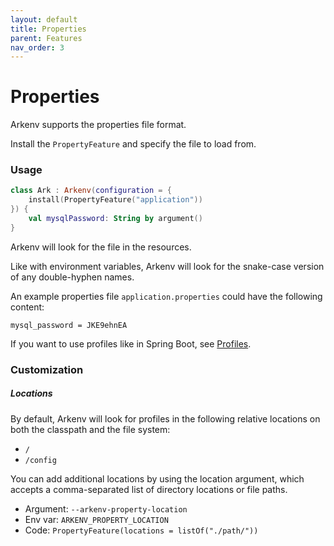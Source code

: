 ```yaml
---
layout: default
title: Properties
parent: Features
nav_order: 3
---
```


# Properties

Arkenv supports the properties file format.
 
Install the `PropertyFeature` and specify the file to load from. 

### Usage 

```kotlin
class Ark : Arkenv(configuration = {
    install(PropertyFeature("application"))
}) { 
    val mysqlPassword: String by argument()
}
```

Arkenv will look for the file in the resources. 

Like with environment variables, Arkenv will look for the
snake-case version of any double-hyphen names.

An example properties file `application.properties` could have the following content: 

```properties
mysql_password = JKE9ehnEA
```

If you want to use profiles like in Spring Boot, see [Profiles]({{site.baseurl}}features/profiles).

### Customization

##### Locations
By default, Arkenv will look for profiles in the following relative locations 
on both the classpath and the file system: 
* `/` 
* `/config`  

You can add additional locations by using the location argument, 
which accepts a comma-separated list of directory locations or file paths.

* Argument: `--arkenv-property-location`
* Env var: `ARKENV_PROPERTY_LOCATION`
* Code: `PropertyFeature(locations = listOf("./path/"))`
